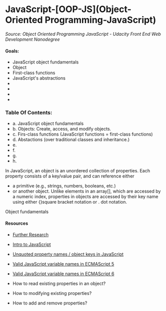 # JavaScript-[OOP-JS](Object-Oriented Programming-JavaScript)
_Source: Object Oriented Programming JavaScript - Udacity Front End Web Development Nanodegree_

#### Goals:
- JavaScript object fundamentals
- Object 
- First-class functions
- JavaScript's abstractions 
- 
- 
- 
- 

### Table Of Contents:
- a. JavaScript object fundamentals
- b. Objects: Create, access, and modify objects.
- c. Firs-class functions (JavaScript functions = first-class functions)
- d. Abstactions (over traditional classes and inheritance.)
- e. 
- f. 
- g. 
- h. 

In JavaScript, an object is an unordered collection of properties. 
Each property consists of a key/value pair, 
and can reference either 
- a primitive (e.g., strings, numbers, booleans, etc.) 
- or another object. 
Unlike elements in an array[], which are accessed by a numeric index, 
properties in objects are accessed by their key name using either {}square bracket notation or . dot notation.

Object fundamentals



#### Resources 
- [Further Research]()
- [Intro to JavaScript]()
- [Unquoted property names / object keys in JavaScript]()
- [Valid JavaScript variable names in ECMAScript 5]()
- [Valid JavaScript variable names in ECMAScript 6]()


- How to read existing properties in an object? 
- How to modifying existing properties?
- How to add and remove properties?
